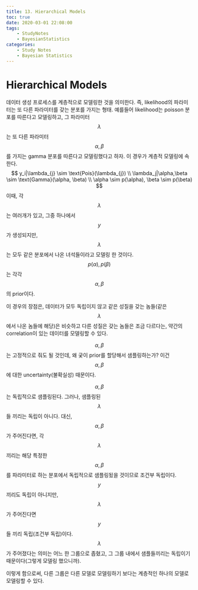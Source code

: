 ```yaml
---
title: 13. Hierarchical Models
toc: true
date: 2020-03-01 22:08:00
tags:
	- StudyNotes
	- BayesianStatistics
categories:
	- Study Notes
	- Bayesian Statistics
---
```




# Hierarchical Models



데이터 생성 프로세스를 계층적으로 모델링한 것을 의미한다. 즉, likelihood의 파라미터는 또 다른 파라미터를 갖는 분포를 가지는 형태. 예를들어 likelihood는 poisson 분포를 따른다고 모델링하고, 그 파라미터 $$\lambda$$는 또 다른 파라미터 $$\alpha, \beta$$를 가지는 gamma 분포를 따른다고 모델링했다고 하자. 이 경우가 계층적 모델링에 속한다.
$$
y_i|\lambda_{j} \sim \text{Pois}(\lambda_{j}) \\
\lambda_j|\alpha,\beta \sim \text{Gamma}(\alpha, \beta) \\
\alpha \sim p(\alpha), \beta \sim p(\beta)
$$
이때, 각 $$\lambda$$는 여러개가 있고, 그중 하나에서 $$y$$가 생성되지만, $$\lambda$$는 모두 같은 분포에서 나온 녀석들이라고 모델링 한 것이다. $$p(\alpha),p(\beta)$$는 각각 $$\alpha,\beta$$의 prior이다.

이 경우의 장점은, 데이터가 모두 독립이지 않고 같은 성질을 갖는 놈들(같은 $$\lambda$$에서 나온 놈들에 해당)은 비슷하고 다른 성질은 갖는 놈들은 조금 다르다는, 약간의 correlation이 있는 데이터를 모델링할 수 있다.



$$\alpha,\beta$$는 고정적으로 줘도 될 것인데, 왜 궂이 prior를 할당해서 샘플링하는가? 이건 $$\alpha,\beta$$에 대한 uncertainty(불확실성) 때문이다.

$$\alpha,\beta$$는 독립적으로 샘플링된다. 그러나, 샘플링된 $$\lambda$$들 끼리는 독립이 아니다. 대신, $$\alpha,\beta$$가 주어진다면, 각 $$\lambda$$끼리는 해당 특정한 $$\alpha, \beta$$를 파라미터로 하는 분포에서 독립적으로 샘플링됬을 것이므로 조건부 독립이다. $$y$$끼리도 독립이 아니지만, $$\lambda$$가 주어진다면 $$y$$들 끼리 독립(조건부 독립)이다. $$\lambda$$가 주어졌다는 의미는 어느 한 그룹으로 좁혔고, 그 그룹 내에서 샘플들끼리는 독립이기 때문이다(그렇게 모델링 했으니까).

이렇게 함으로써, 다른 그룹은 다른 모델로 모델링하기 보다는 계층적인 하나의 모델로 모델링할 수 있다.